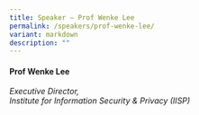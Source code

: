 ```yaml
---
title: Speaker – Prof Wenke Lee
permalink: /speakers/prof-wenke-lee/
variant: markdown
description: ""
---
```

#### **Prof Wenke Lee**

*Executive Director, <br> Institute for Information Security &amp; Privacy (IISP)*
